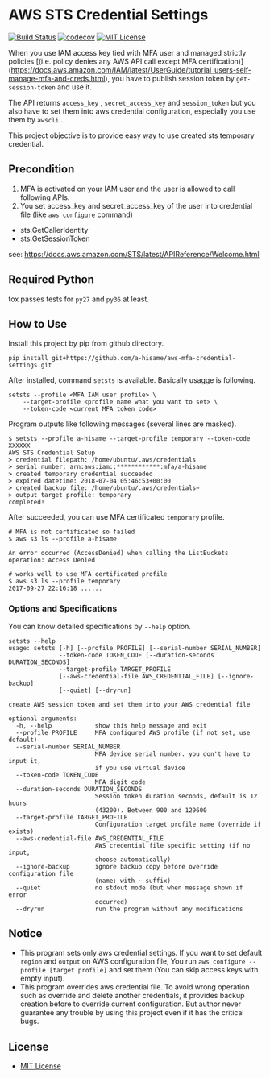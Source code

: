 # AWS STS Credential Settings

[![Build Status](https://travis-ci.org/a-hisame/aws-mfa-credential-settings.svg?branch=master)](https://travis-ci.org/a-hisame/aws-mfa-credential-settings)
[![codecov](https://codecov.io/gh/a-hisame/aws-mfa-credential-settings/branch/master/graph/badge.svg)](https://codecov.io/gh/a-hisame/aws-mfa-credential-settings)
[![MIT License](http://img.shields.io/badge/license-MIT-blue.svg?style=flat)](LICENSE)

When you use IAM access key tied with MFA user and managed strictly policies
[(i.e. policy denies any AWS API call except MFA certification)] (https://docs.aws.amazon.com/IAM/latest/UserGuide/tutorial_users-self-manage-mfa-and-creds.html),
you have to publish session token by `get-session-token` and use it.

The API returns `access_key` , `secret_access_key` and `session_token`
but you also have to set them into aws credential configuration,
especially you use them by `awscli` .

This project objective is to provide easy way to use created sts temporary credential.

## Precondition

1. MFA is activated on your IAM user and the user is allowed to call following APIs.
2. You set access_key and secret_access_key of the user into credential file (like `aws configure` command)

* sts:GetCallerIdentity
* sts:GetSessionToken

see: https://docs.aws.amazon.com/STS/latest/APIReference/Welcome.html


## Required Python

tox passes tests for `py27` and `py36` at least.


## How to Use

Install this project by pip from github directory.

```
pip install git+https://github.com/a-hisame/aws-mfa-credential-settings.git
```

After installed, command `setsts` is available.
Basically usagge is following.

```
setsts --profile <MFA IAM user profile> \
    --target-profile <profile name what you want to set> \
    --token-code <current MFA token code>
```

Program outputs like following messages (several lines are masked).

```
$ setsts --profile a-hisame --target-profile temporary --token-code XXXXXX
AWS STS Credential Setup
> credential filepath: /home/ubuntu/.aws/credentials
> serial number: arn:aws:iam::************:mfa/a-hisame
> created temporary credential succeeded
> expired datetime: 2018-07-04 05:46:53+00:00
> created backup file: /home/ubuntu/.aws/credentials~
> output target profile: temporary
completed!
```

After succeeded, you can use MFA certificated `temporary` profile.

```
# MFA is not certificated so failed
$ aws s3 ls --profile a-hisame

An error occurred (AccessDenied) when calling the ListBuckets operation: Access Denied

# works well to use MFA certificated profile
$ aws s3 ls --profile temporary
2017-09-27 22:16:18 ......
```


### Options and Specifications

You can know detailed specifications by `--help` option.

```
setsts --help
usage: setsts [-h] [--profile PROFILE] [--serial-number SERIAL_NUMBER]
              --token-code TOKEN_CODE [--duration-seconds DURATION_SECONDS]
              --target-profile TARGET_PROFILE
              [--aws-credential-file AWS_CREDENTIAL_FILE] [--ignore-backup]
              [--quiet] [--dryrun]

create AWS session token and set them into your AWS credential file

optional arguments:
  -h, --help            show this help message and exit
  --profile PROFILE     MFA configured AWS profile (if not set, use default)
  --serial-number SERIAL_NUMBER
                        MFA device serial number. you don't have to input it,
                        if you use virtual device
  --token-code TOKEN_CODE
                        MFA digit code
  --duration-seconds DURATION_SECONDS
                        Session token duration seconds, default is 12 hours
                        (43200). Between 900 and 129600
  --target-profile TARGET_PROFILE
                        Configuration target profile name (override if exists)
  --aws-credential-file AWS_CREDENTIAL_FILE
                        AWS credential file specific setting (if no input,
                        choose automatically)
  --ignore-backup       ignore backup copy before override configuration file
                        (name: with ~ suffix)
  --quiet               no stdout mode (but when message shown if error
                        occurred)
  --dryrun              run the program without any modifications
```


## Notice

* This program sets only aws credential settings.
  If you want to set default `region` and `output` on AWS configuration file,
  You run `aws configure --profile [target profile]` and set them
  (You can skip access keys with empty input).
* This program overrides aws credential file.
  To avoid wrong operation such as override and delete another credentials,
  it provides backup creation before to override current configuration.
  But author never guarantee any trouble by using this project even if it has the critical bugs.


## License

* [MIT License](LICENSE)

